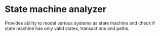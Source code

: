 # State machine analyzer

Provides ability to model various systems as state machine 
and check if state machine has only valid states, transactions and paths.

